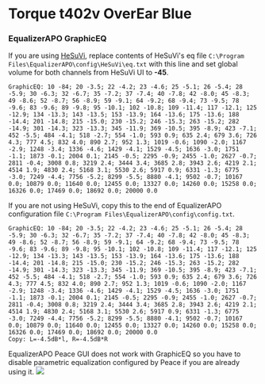 # Torque t402v OverEar Blue
### EqualizerAPO GraphicEQ
If you are using [HeSuVi](https://sourceforge.net/projects/hesuvi/), replace contents of HeSuVi's eq file `C:\Program Files\EqualizerAPO\config\HeSuVi\eq.txt` with this line and set global volume for both channels from HeSuVi UI to **-45**.
```
GraphicEQ: 10 -84; 20 -3.5; 22 -4.2; 23 -4.6; 25 -5.1; 26 -5.4; 28 -5.9; 30 -6.3; 32 -6.7; 35 -7.2; 37 -7.4; 40 -7.8; 42 -8.0; 45 -8.3; 49 -8.6; 52 -8.7; 56 -8.9; 59 -9.1; 64 -9.2; 68 -9.4; 73 -9.5; 78 -9.6; 83 -9.6; 89 -9.8; 95 -10.1; 102 -10.8; 109 -11.4; 117 -12.1; 125 -12.9; 134 -13.3; 143 -13.5; 153 -13.9; 164 -13.6; 175 -13.6; 188 -14.4; 201 -14.8; 215 -15.0; 230 -15.2; 246 -15.3; 263 -15.2; 282 -14.9; 301 -14.3; 323 -13.3; 345 -11.9; 369 -10.5; 395 -8.9; 423 -7.1; 452 -5.5; 484 -4.1; 518 -2.7; 554 -1.0; 593 0.9; 635 2.4; 679 3.6; 726 4.3; 777 4.5; 832 4.0; 890 2.7; 952 1.3; 1019 -0.6; 1090 -2.0; 1167 -2.9; 1248 -3.4; 1336 -4.6; 1429 -4.1; 1529 -4.5; 1636 -3.0; 1751 -1.1; 1873 -0.1; 2004 0.1; 2145 -0.5; 2295 -0.9; 2455 -1.0; 2627 -0.7; 2811 -0.4; 3008 0.8; 3219 2.4; 3444 3.4; 3685 2.8; 3943 2.6; 4219 2.1; 4514 1.9; 4830 2.4; 5168 3.1; 5530 2.6; 5917 0.9; 6331 -1.3; 6775 -3.0; 7249 -4.4; 7756 -5.2; 8299 -5.5; 8880 -4.1; 9502 -0.7; 10167 0.0; 10879 0.0; 11640 0.0; 12455 0.0; 13327 0.0; 14260 0.0; 15258 0.0; 16326 0.0; 17469 0.0; 18692 0.0; 20000 0.0
```
If you are not using HeSuVi, copy this to the end of EqualizerAPO configuration file `C:\Program Files\EqualizerAPO\config\config.txt`.
```
GraphicEQ: 10 -84; 20 -3.5; 22 -4.2; 23 -4.6; 25 -5.1; 26 -5.4; 28 -5.9; 30 -6.3; 32 -6.7; 35 -7.2; 37 -7.4; 40 -7.8; 42 -8.0; 45 -8.3; 49 -8.6; 52 -8.7; 56 -8.9; 59 -9.1; 64 -9.2; 68 -9.4; 73 -9.5; 78 -9.6; 83 -9.6; 89 -9.8; 95 -10.1; 102 -10.8; 109 -11.4; 117 -12.1; 125 -12.9; 134 -13.3; 143 -13.5; 153 -13.9; 164 -13.6; 175 -13.6; 188 -14.4; 201 -14.8; 215 -15.0; 230 -15.2; 246 -15.3; 263 -15.2; 282 -14.9; 301 -14.3; 323 -13.3; 345 -11.9; 369 -10.5; 395 -8.9; 423 -7.1; 452 -5.5; 484 -4.1; 518 -2.7; 554 -1.0; 593 0.9; 635 2.4; 679 3.6; 726 4.3; 777 4.5; 832 4.0; 890 2.7; 952 1.3; 1019 -0.6; 1090 -2.0; 1167 -2.9; 1248 -3.4; 1336 -4.6; 1429 -4.1; 1529 -4.5; 1636 -3.0; 1751 -1.1; 1873 -0.1; 2004 0.1; 2145 -0.5; 2295 -0.9; 2455 -1.0; 2627 -0.7; 2811 -0.4; 3008 0.8; 3219 2.4; 3444 3.4; 3685 2.8; 3943 2.6; 4219 2.1; 4514 1.9; 4830 2.4; 5168 3.1; 5530 2.6; 5917 0.9; 6331 -1.3; 6775 -3.0; 7249 -4.4; 7756 -5.2; 8299 -5.5; 8880 -4.1; 9502 -0.7; 10167 0.0; 10879 0.0; 11640 0.0; 12455 0.0; 13327 0.0; 14260 0.0; 15258 0.0; 16326 0.0; 17469 0.0; 18692 0.0; 20000 0.0
Copy: L=-4.5dB*l, R=-4.5dB*R
```
EqualizerAPO Peace GUI does not work with GraphicEQ so you have to disable parametric equalization configured by Peace if you are already using it.
![](https://raw.githubusercontent.com/jaakkopasanen/AutoEq/master/results/SBAF-Serious/innerfidelity/onear/Torque%20t402v%20OverEar%20Blue/Torque%20t402v%20OverEar%20Blue.png)

